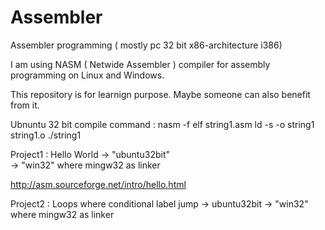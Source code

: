 # Assembler
Assembler programming ( mostly pc 32 bit x86-architecture i386)


I am using NASM ( Netwide Assembler ) compiler for assembly programming on Linux and Windows.

This repository is for learnign purpose. Maybe someone can also benefit from it.


Ubnuntu 32 bit compile command  : 
 nasm -f elf string1.asm
 ld -s -o string1 string1.o
 ./string1

   

Project1 : Hello World 
 -> "ubuntu32bit"  
 -> "win32" where mingw32 as linker

http://asm.sourceforge.net/intro/hello.html


Project2 : Loops where conditional label jump
 -> ubuntu32bit
 -> "win32" where mingw32 as linker
